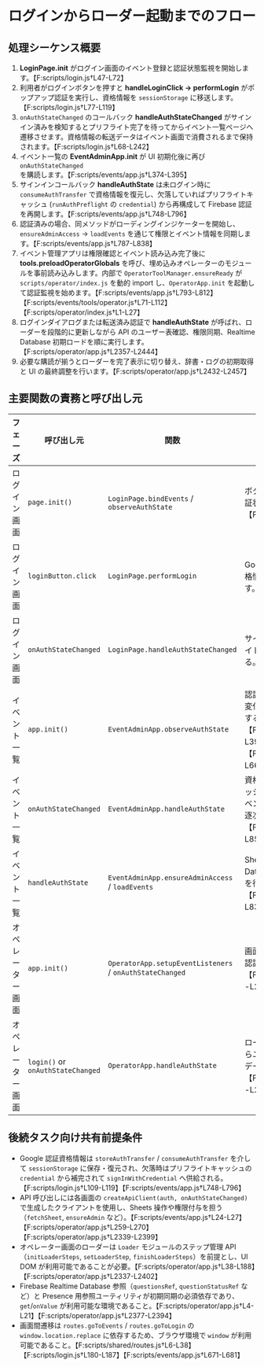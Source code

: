 # ログインからローダー起動までのフロー

## 処理シーケンス概要
1. **LoginPage.init** がログイン画面のイベント登録と認証状態監視を開始します。【F:scripts/login.js†L47-L72】
2. 利用者がログインボタンを押すと **handleLoginClick → performLogin** がポップアップ認証を実行し、資格情報を `sessionStorage` に移送します。【F:scripts/login.js†L77-L119】
3. `onAuthStateChanged` のコールバック **handleAuthStateChanged** がサインイン済みを検知するとプリフライト完了を待ってからイベント一覧ページへ遷移させます。資格情報の転送データはイベント画面で消費されるまで保持されます。【F:scripts/login.js†L68-L242】
4. イベント一覧の **EventAdminApp.init** が UI 初期化後に再び `onAuthStateChanged` を購読します。【F:scripts/events/app.js†L374-L395】
5. サインインコールバック **handleAuthState** は未ログイン時に `consumeAuthTransfer` で資格情報を復元し、欠落していればプリフライトキャッシュ (`runAuthPreflight` の `credential`) から再構成して Firebase 認証を再開します。【F:scripts/events/app.js†L748-L796】
6. 認証済みの場合、同メソッドがローディングインジケーターを開始し、`ensureAdminAccess` → `loadEvents` を通じて権限とイベント情報を同期します。【F:scripts/events/app.js†L787-L838】
7. イベント管理アプリは権限確認とイベント読み込み完了後に **tools.preloadOperatorGlobals** を呼び、埋め込みオペレーターのモジュールを事前読み込みします。内部で `OperatorToolManager.ensureReady` が `scripts/operator/index.js` を動的 import し、`OperatorApp.init` を起動して認証監視を始めます。【F:scripts/events/app.js†L793-L812】【F:scripts/events/tools/operator.js†L71-L112】【F:scripts/operator/index.js†L1-L27】
8. ログインダイアログまたは転送済み認証で **handleAuthState** が呼ばれ、ローダーを段階的に更新しながら API のユーザー表確認、権限同期、Realtime Database 初期ロードを順に実行します。【F:scripts/operator/app.js†L2357-L2444】
9. 必要な購読が揃うとローダーを完了表示に切り替え、辞書・ログの初期取得と UI の最終調整を行います。【F:scripts/operator/app.js†L2432-L2457】

## 主要関数の責務と呼び出し元
| フェーズ | 呼び出し元 | 関数 | 主な責務 |
| --- | --- | --- | --- |
| ログイン画面 | `page.init()` | `LoginPage.bindEvents` / `observeAuthState` | ボタンイベント登録と Firebase 認証状態の監視を開始する。【F:scripts/login.js†L47-L83】 |
| ログイン画面 | `loginButton.click` | `LoginPage.performLogin` | Google ポップアップで認証し、資格情報を `storeAuthTransfer` に渡す。【F:scripts/login.js†L77-L119】 |
| ログイン画面 | `onAuthStateChanged` | `LoginPage.handleAuthStateChanged` | サインイン済みを検出し、プリフライト完了後にイベント一覧へ遷移する。【F:scripts/login.js†L68-L242】 |
| イベント一覧 | `app.init()` | `EventAdminApp.observeAuthState` | 認証コールバックをセットし、状態変化ごとに `handleAuthState` を実行する。【F:scripts/events/app.js†L374-L395】【F:scripts/events/app.js†L658-L668】 |
| イベント一覧 | `onAuthStateChanged` | `EventAdminApp.handleAuthState` | 資格情報の復元（プリフライトキャッシュを含む）、権限チェック、イベント読み込み、Presence 同期を逐次処理する。【F:scripts/events/app.js†L748-L858】 |
| イベント一覧 | `handleAuthState` | `EventAdminApp.ensureAdminAccess` / `loadEvents` | Sheets 経由の権限保証と Realtime Database からのイベント一覧取得を行う。【F:scripts/events/app.js†L787-L838】 |
| オペレーター画面 | `app.init()` | `OperatorApp.setupEventListeners` / `onAuthStateChanged` | 画面イベントとモジュール初期化、認証監視を整える。【F:scripts/operator/app.js†L2061-L2140】 |
| オペレーター画面 | `login()` or `onAuthStateChanged` | `OperatorApp.handleAuthState` | ローダーの各ステップを更新しながらユーザー表検証、権限同期、初期データ購読を完了させる。【F:scripts/operator/app.js†L2290-L2407】 |

## 後続タスク向け共有前提条件
- Google 認証資格情報は `storeAuthTransfer` / `consumeAuthTransfer` を介して `sessionStorage` に保存・復元され、欠落時はプリフライトキャッシュの `credential` から補完されて `signInWithCredential` へ供給される。【F:scripts/login.js†L109-L119】【F:scripts/events/app.js†L748-L796】
- API 呼び出しには各画面の `createApiClient(auth, onAuthStateChanged)` で生成したクライアントを使用し、Sheets 操作や権限付与を担う（`fetchSheet`, `ensureAdmin` など）。【F:scripts/events/app.js†L24-L27】【F:scripts/operator/app.js†L259-L270】【F:scripts/operator/app.js†L2339-L2399】
- オペレーター画面のローダーは `Loader` モジュールのステップ管理 API（`initLoaderSteps`, `setLoaderStep`, `finishLoaderSteps`）を前提とし、UI DOM が利用可能であることが必要。【F:scripts/operator/app.js†L38-L188】【F:scripts/operator/app.js†L2337-L2402】
- Firebase Realtime Database 参照（`questionsRef`, `questionStatusRef` など）と Presence 用参照ユーティリティが初期同期の必須依存であり、`get`/`onValue` が利用可能な環境であること。【F:scripts/operator/app.js†L4-L21】【F:scripts/operator/app.js†L2377-L2394】
- 画面間遷移は `routes.goToEvents` / `routes.goToLogin` の `window.location.replace` に依存するため、ブラウザ環境で `window` が利用可能であること。【F:scripts/shared/routes.js†L6-L38】【F:scripts/login.js†L180-L187】【F:scripts/events/app.js†L671-L681】
